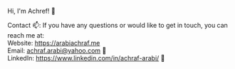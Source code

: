 Hi, I'm Achref! 👋
<br />

Contact 📫:
If you have any questions or would like to get in touch, you can reach me at: <br />
Website: https://arabiachraf.me <br />
Email: achraf.arabi@yahoo.com 📧<br />
LinkedIn: https://www.linkedin.com/in/achraf-arabi/ 💼<br />
<br /><br />
